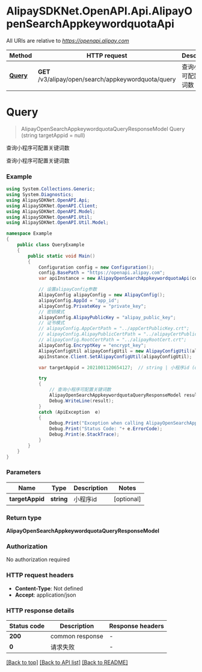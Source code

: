 # AlipaySDKNet.OpenAPI.Api.AlipayOpenSearchAppkeywordquotaApi

All URIs are relative to *https://openapi.alipay.com*

Method | HTTP request | Description
------------- | ------------- | -------------
[**Query**](AlipayOpenSearchAppkeywordquotaApi.md#query) | **GET** /v3/alipay/open/search/appkeywordquota/query | 查询小程序可配置关键词数


<a name="query"></a>
# **Query**
> AlipayOpenSearchAppkeywordquotaQueryResponseModel Query (string targetAppid = null)

查询小程序可配置关键词数

查询小程序可配置关键词数

### Example
```csharp
using System.Collections.Generic;
using System.Diagnostics;
using AlipaySDKNet.OpenAPI.Api;
using AlipaySDKNet.OpenAPI.Client;
using AlipaySDKNet.OpenAPI.Model;
using AlipaySDKNet.OpenAPI.Util;
using AlipaySDKNet.OpenAPI.Util.Model;

namespace Example
{
    public class QueryExample
    {
        public static void Main()
        {
            Configuration config = new Configuration();
            config.BasePath = "https://openapi.alipay.com";
            var apiInstance = new AlipayOpenSearchAppkeywordquotaApi(config);

            // 设置alipayConfig参数
            AlipayConfig alipayConfig = new AlipayConfig();
            alipayConfig.AppId = "app_id";
            alipayConfig.PrivateKey = "private_key";
            // 密钥模式
            alipayConfig.AlipayPublicKey = "alipay_public_key";
            // 证书模式
            // alipayConfig.AppCertPath = "../appCertPublicKey.crt";
            // alipayConfig.AlipayPublicCertPath = "../alipayCertPublicKey_RSA2.crt";
            // alipayConfig.RootCertPath = "../alipayRootCert.crt";
            alipayConfig.EncryptKey = "encrypt_key";
            AlipayConfigUtil alipayConfigUtil = new AlipayConfigUtil(alipayConfig);
            apiInstance.Client.SetAlipayConfigUtil(alipayConfigUtil);

            var targetAppid = 2021001120654127;  // string | 小程序id (optional) 

            try
            {
                // 查询小程序可配置关键词数
                AlipayOpenSearchAppkeywordquotaQueryResponseModel result = apiInstance.Query(targetAppid);
                Debug.WriteLine(result);
            }
            catch (ApiException  e)
            {
                Debug.Print("Exception when calling AlipayOpenSearchAppkeywordquotaApi.Query: " + e.Message );
                Debug.Print("Status Code: "+ e.ErrorCode);
                Debug.Print(e.StackTrace);
            }
        }
    }
}
```

### Parameters

Name | Type | Description  | Notes
------------- | ------------- | ------------- | -------------
 **targetAppid** | **string**| 小程序id | [optional] 

### Return type

**AlipayOpenSearchAppkeywordquotaQueryResponseModel**

### Authorization

No authorization required

### HTTP request headers

 - **Content-Type**: Not defined
 - **Accept**: application/json


### HTTP response details
| Status code | Description | Response headers |
|-------------|-------------|------------------|
| **200** | common response |  -  |
| **0** | 请求失败 |  -  |

[[Back to top]](#) [[Back to API list]](../README.md#documentation-for-api-endpoints) [[Back to README]](../README.md)

